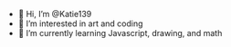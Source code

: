 - 👋 Hi, I’m @Katie139
- 👀 I’m interested in art and coding
- 🌱 I’m currently learning Javascript, drawing, and math
<!---
Katie139/Katie139 is a ✨ special ✨ repository because its `README.md` (this file) appears on your GitHub profile.
You can click the Preview link to take a look at your changes.
--->
